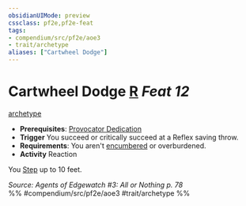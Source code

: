 ```yaml
---
obsidianUIMode: preview
cssclass: pf2e,pf2e-feat
tags:
- compendium/src/pf2e/aoe3
- trait/archetype
aliases: ["Cartwheel Dodge"]
---
```

# Cartwheel Dodge  [R](rules/core-rulebook/chapter-9-playing-the-game.md#Actions "Reaction") *Feat 12*  
[archetype](rules/traits/archetype.md)  

- **Prerequisites**: [Provocator Dedication](compendium/feats/provocator-dedication-aoe3.md)
- **Trigger** You succeed or critically succeed at a Reflex saving throw.
- **Requirements**: You aren't [encumbered](rules/conditions.md#Encumbered) or overburdened.
- **Activity** Reaction

You [Step](rules/actions/step.md) up to 10 feet.

*Source: Agents of Edgewatch #3: All or Nothing p. 78*  
%% #compendium/src/pf2e/aoe3 #trait/archetype %%